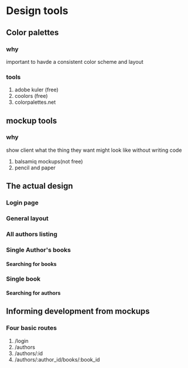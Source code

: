 # Design tools

## Color palettes

### why
important to havde a consistent color scheme and layout

### tools 
1. adobe kuler (free)
2. coolors (free)
3. colorpalettes.net

## mockup tools

### why
show client what the thing they want might look like without writing code

1. balsamiq mockups(not free)
2. pencil and paper

## The actual design

### Login page

### General layout

### All authors listing

### Single Author's books

#### Searching for books

### Single book

#### Searching for authors

## Informing development from mockups

### Four basic routes
1. /login
2. /authors
3. /authors/:id
4. /authors/:author_id/books/:book_id

